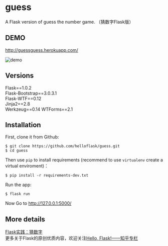 # guess
A Flask version of guess the number game. （猜数字Flask版） 

## DEMO
http://guessguess.herokuapp.com/

![demo](http://withlihui.com/wp-content/uploads/2016/11/guess1.jpg)

## Versions
Flask==1.0.2  
Flask-Bootstrap==3.0.3.1  
Flask-WTF==0.12  
Jinja2==2.8  
Werkzeug==0.14
WTForms==2.1  

## Installation
First, clone it from Github:
```
$ git clone https://github.com/helloflask/guess.git
$ cd guess
```  
Then use `pip` to install requirements (recommend to use `virtualenv` create a virtual enviroment)：  
```
$ pip install -r requirements-dev.txt
```
Run the app:
```
$ flask run
```

Now Go to http://127.0.0.1:5000/

## More details
[Flask实践：猜数字](https://zhuanlan.zhihu.com/p/23340992)  
更多关于Flask的原创优质内容，欢迎关注[Hello, Flask!——知乎专栏](https://zhuanlan.zhihu.com/flask)

